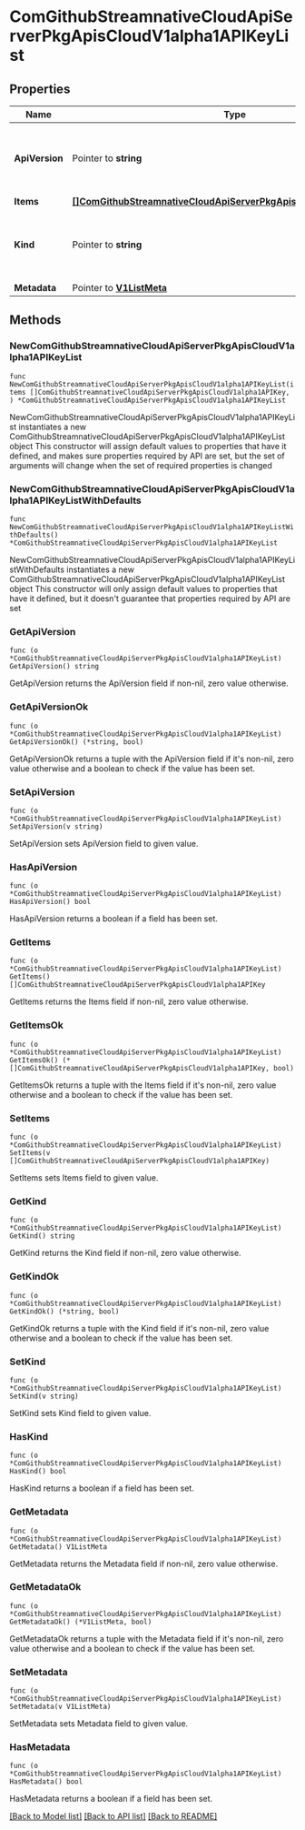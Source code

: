 # ComGithubStreamnativeCloudApiServerPkgApisCloudV1alpha1APIKeyList

## Properties

Name | Type | Description | Notes
------------ | ------------- | ------------- | -------------
**ApiVersion** | Pointer to **string** | APIVersion defines the versioned schema of this representation of an object. Servers should convert recognized schemas to the latest internal value, and may reject unrecognized values. More info: https://git.k8s.io/community/contributors/devel/sig-architecture/api-conventions.md#resources | [optional] 
**Items** | [**[]ComGithubStreamnativeCloudApiServerPkgApisCloudV1alpha1APIKey**](ComGithubStreamnativeCloudApiServerPkgApisCloudV1alpha1APIKey.md) |  | 
**Kind** | Pointer to **string** | Kind is a string value representing the REST resource this object represents. Servers may infer this from the endpoint the client submits requests to. Cannot be updated. In CamelCase. More info: https://git.k8s.io/community/contributors/devel/sig-architecture/api-conventions.md#types-kinds | [optional] 
**Metadata** | Pointer to [**V1ListMeta**](V1ListMeta.md) |  | [optional] 

## Methods

### NewComGithubStreamnativeCloudApiServerPkgApisCloudV1alpha1APIKeyList

`func NewComGithubStreamnativeCloudApiServerPkgApisCloudV1alpha1APIKeyList(items []ComGithubStreamnativeCloudApiServerPkgApisCloudV1alpha1APIKey, ) *ComGithubStreamnativeCloudApiServerPkgApisCloudV1alpha1APIKeyList`

NewComGithubStreamnativeCloudApiServerPkgApisCloudV1alpha1APIKeyList instantiates a new ComGithubStreamnativeCloudApiServerPkgApisCloudV1alpha1APIKeyList object
This constructor will assign default values to properties that have it defined,
and makes sure properties required by API are set, but the set of arguments
will change when the set of required properties is changed

### NewComGithubStreamnativeCloudApiServerPkgApisCloudV1alpha1APIKeyListWithDefaults

`func NewComGithubStreamnativeCloudApiServerPkgApisCloudV1alpha1APIKeyListWithDefaults() *ComGithubStreamnativeCloudApiServerPkgApisCloudV1alpha1APIKeyList`

NewComGithubStreamnativeCloudApiServerPkgApisCloudV1alpha1APIKeyListWithDefaults instantiates a new ComGithubStreamnativeCloudApiServerPkgApisCloudV1alpha1APIKeyList object
This constructor will only assign default values to properties that have it defined,
but it doesn't guarantee that properties required by API are set

### GetApiVersion

`func (o *ComGithubStreamnativeCloudApiServerPkgApisCloudV1alpha1APIKeyList) GetApiVersion() string`

GetApiVersion returns the ApiVersion field if non-nil, zero value otherwise.

### GetApiVersionOk

`func (o *ComGithubStreamnativeCloudApiServerPkgApisCloudV1alpha1APIKeyList) GetApiVersionOk() (*string, bool)`

GetApiVersionOk returns a tuple with the ApiVersion field if it's non-nil, zero value otherwise
and a boolean to check if the value has been set.

### SetApiVersion

`func (o *ComGithubStreamnativeCloudApiServerPkgApisCloudV1alpha1APIKeyList) SetApiVersion(v string)`

SetApiVersion sets ApiVersion field to given value.

### HasApiVersion

`func (o *ComGithubStreamnativeCloudApiServerPkgApisCloudV1alpha1APIKeyList) HasApiVersion() bool`

HasApiVersion returns a boolean if a field has been set.

### GetItems

`func (o *ComGithubStreamnativeCloudApiServerPkgApisCloudV1alpha1APIKeyList) GetItems() []ComGithubStreamnativeCloudApiServerPkgApisCloudV1alpha1APIKey`

GetItems returns the Items field if non-nil, zero value otherwise.

### GetItemsOk

`func (o *ComGithubStreamnativeCloudApiServerPkgApisCloudV1alpha1APIKeyList) GetItemsOk() (*[]ComGithubStreamnativeCloudApiServerPkgApisCloudV1alpha1APIKey, bool)`

GetItemsOk returns a tuple with the Items field if it's non-nil, zero value otherwise
and a boolean to check if the value has been set.

### SetItems

`func (o *ComGithubStreamnativeCloudApiServerPkgApisCloudV1alpha1APIKeyList) SetItems(v []ComGithubStreamnativeCloudApiServerPkgApisCloudV1alpha1APIKey)`

SetItems sets Items field to given value.


### GetKind

`func (o *ComGithubStreamnativeCloudApiServerPkgApisCloudV1alpha1APIKeyList) GetKind() string`

GetKind returns the Kind field if non-nil, zero value otherwise.

### GetKindOk

`func (o *ComGithubStreamnativeCloudApiServerPkgApisCloudV1alpha1APIKeyList) GetKindOk() (*string, bool)`

GetKindOk returns a tuple with the Kind field if it's non-nil, zero value otherwise
and a boolean to check if the value has been set.

### SetKind

`func (o *ComGithubStreamnativeCloudApiServerPkgApisCloudV1alpha1APIKeyList) SetKind(v string)`

SetKind sets Kind field to given value.

### HasKind

`func (o *ComGithubStreamnativeCloudApiServerPkgApisCloudV1alpha1APIKeyList) HasKind() bool`

HasKind returns a boolean if a field has been set.

### GetMetadata

`func (o *ComGithubStreamnativeCloudApiServerPkgApisCloudV1alpha1APIKeyList) GetMetadata() V1ListMeta`

GetMetadata returns the Metadata field if non-nil, zero value otherwise.

### GetMetadataOk

`func (o *ComGithubStreamnativeCloudApiServerPkgApisCloudV1alpha1APIKeyList) GetMetadataOk() (*V1ListMeta, bool)`

GetMetadataOk returns a tuple with the Metadata field if it's non-nil, zero value otherwise
and a boolean to check if the value has been set.

### SetMetadata

`func (o *ComGithubStreamnativeCloudApiServerPkgApisCloudV1alpha1APIKeyList) SetMetadata(v V1ListMeta)`

SetMetadata sets Metadata field to given value.

### HasMetadata

`func (o *ComGithubStreamnativeCloudApiServerPkgApisCloudV1alpha1APIKeyList) HasMetadata() bool`

HasMetadata returns a boolean if a field has been set.


[[Back to Model list]](../README.md#documentation-for-models) [[Back to API list]](../README.md#documentation-for-api-endpoints) [[Back to README]](../README.md)



